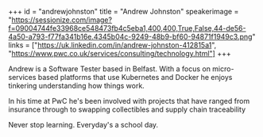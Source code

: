 +++
id = "andrewjohnston"
title = "Andrew Johnston"
speakerimage = "https://sessionize.com/image?f=09004744fe33968ce548473fb4c5eba1,400,400,True,False,44-de56-4a50-a793-f77fa341b16e.4345b04c-9249-48b9-bf60-94871f1949c3.png"
links = ["https://uk.linkedin.com/in/andrew-johnston-412815a1", "https://www.pwc.co.uk/services/consulting/technology.html"]
+++

Andrew is a Software Tester based in Belfast. With a focus on micro-services based platforms that use Kubernetes and Docker he enjoys tinkering understanding how things work. 

In his time at PwC he's been involved with projects that have ranged from insurance through to swapping collectibles and supply chain traceability

Never stop learning. Everyday's a school day.